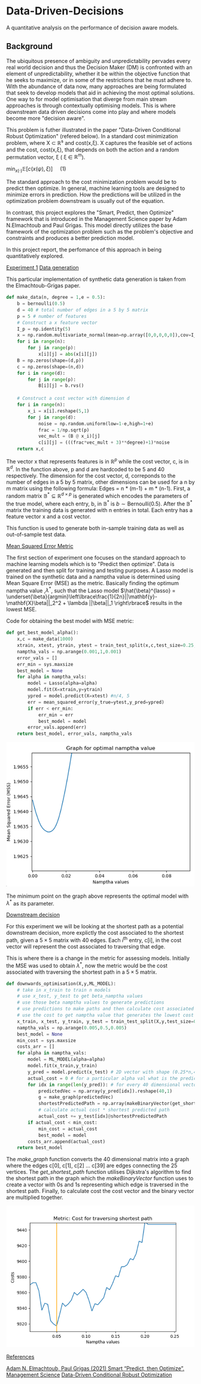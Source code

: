 # Data-Driven-Decisions
A quantitative analysis on the performance of decision aware models.
## Background
The ubiquitous presence of ambiguity and unpredictability pervades every real world decision and thus the Decision Maker (DM) is confronted with an element of unpredictability, whether it be within the objective function that he seeks to maximize, or in some of the restrictions that he must adhere to. With the abundance of data now, many approaches are being formulated that seek to develop models that aid in achieving the most optimal solutions. One way to for model optimisation that diverge from main stream approaches is through contextually optimising models. This is where downstream data driven decisions come into play and where models become more "decision aware". 

This problem is futher illustrated in the paper "Data-Driven Conditional Robust Optimization" (refered below). In a standard cost minimization problem, where X ⊂ ℝ⁵ and cost(x,ξ). X captures the feasible set of actions and the cost, cost(x,ξ), that depends on both the action and a random permutation vector, ξ ( ξ ∈ $\mathbb{R}^m$). 

$\min_{x(\cdot)} \mathbb{E}[c(x(\psi), \xi)]$&nbsp;&nbsp;&nbsp;&nbsp;&nbsp;(1)
            
            
The standard approach to the cost minimization problem would be to predict then optimize. In general, machine learning tools are designed to minimize errors in prediction. How the predictions will be utilized in the optimization problem downstream is usually out of the equation. 

In contrast, this project explores the "Smart, Predict, then Optimize" framework that is introduced in the Management Science paper by  Adam N.Elmachtoub and Paul Grigas. This model directly utilizes the base framework of the optimization problem such as the problem's objective and constraints and produces a better prediction model.

In this project report, the perfomance of this approach in being quantitatively explored.  

[Experiment 1](#experiment1)
[Data generation](#data_generation)

This particular implementation of synthetic data generation is taken from the Elmachtoub-Grigas paper.
 
```python
def make_data(n, degree = 1,e = 0.5):
    b = bernoulli(0.5)
    d = 40 # total number of edges in a 5 by 5 matrix
    p = 5 # number of features
    # Construct a x feature vector
    I_p = np.identity(5)
    x = np.random.multivariate_normal(mean=np.array([0,0,0,0,0]),cov=I_p,size=(n))
    for i in range(n):
        for j in range(p):
            x[i][j] = abs(x[i][j])
    B = np.zeros(shape=(d,p))
    c = np.zeros(shape=(n,d))
    for i in range(d):
        for j in range(p):
            B[i][j] = b.rvs()
    
    # Construct a cost vector with dimension d
    for i in range(n):
        x_i = x[i].reshape(5,1)
        for j in range(d):
            noise = np.random.uniform(low=1-e,high=1+e)
            frac = 1/np.sqrt(p)
            vec_mult = (B @ x_i)[j]
            c[i][j] = (((frac*vec_mult + 3)**degree)+1)*noise
    return x,c
```

The vector x that represents features is in $\mathbb{R}^p$ while the cost vector, c, is in $\mathbb{R}^d$. In the function above, p and d are hardcoded to be 5 and 40 respectively. The dimension for the cost vector, d, correponds to the number of edges in a 5 by 5 matrix, other dimensions can be used for a n by m matrix using the following formula: Edges = n * (m-1) + m * (n-1). First, a random matrix $\mathbb{B}^* \subseteq \mathbb{R}^{d \times p}$ is generated which encodes the parameters of the true model, where each entry, b, in $\mathbb{B}^*$ is $b \sim \text{Bernoulli}(0.5)$. After the $\mathbb{B}^*$ matrix the training data is generated with n entries in total. Each entry has a feature vector x and a cost vector.

This function is used to generate both in-sample training data as well as out-of-sample test data.  

[Mean Squared Error Metric](#mss_metric)

The first section of experiment one focuses on the standard approach to machine learning models which is to "Predict then optimize". Data is generated and then split for training and testing purposes. A Lasso model is trained on the synthetic data and a namptha value is determined using Mean Square Error (MSE) as the metric. Basically finding the optimum namptha value ,$\lambda^*$, such that the Lasso model $\hat{\beta}^{lasso} = \underset{\beta}{argmin}\left\lbrace\frac{1}{2n}||\mathbf{y}-\mathbf{X}\beta||_2^2 + \lambda ||\beta||_1 \right\rbrace$ results in the lowest MSE. 

Code for obtaining the best model with MSE metric: 
```python
def get_best_model_alpha():
    x,c = make_data(1000)
    xtrain, xtest, ytrain, ytest = train_test_split(x,c,test_size=0.25,random_state=100)
    namptha_vals = np.arange(0.001,1,0.001)
    error_vals = []
    err_min = sys.maxsize
    best_model = None
    for alpha in namptha_vals:
        model = Lasso(alpha=alpha)
        model.fit(X=xtrain,y=ytrain)
        ypred = model.predict(X=xtest) #n/4, 5
        err = mean_squared_error(y_true=ytest,y_pred=ypred)
        if err < err_min:
            err_min = err
            best_model = model
        error_vals.append(err)
    return best_model, error_vals, namptha_vals
```

![Graph to illustrate the minimum error possible for different Lasso models utilising different namptha values](minMSS_graph.png)

The minimum point on the graph above represents the optimal model with $\lambda^*$ as its parameter. 

[Downstream decision](#downstream_decision_exp1)

For this experiment we will be looking at the shortest path as a potential downstream decision, more explictly the cost associated to the shortest path, given a $5\times 5$ matrix with 40 edges. Each $i^\text{th}$ entry, c[i], in the cost vector will represent the cost associated to traversing that edge. 

This is where there is a change in the metric for assessing models. Initially the MSE was used to obtain $\lambda^*$, now the metric would be the cost associated with traversing the shortest path in a $5\times 5$ matrix.

```python
def downwards_optimisation(X,y,ML_MODEL):
    # take in x_train to train n models 
    # use x_test, y_test to get beta_namptha values
    # use those beta namptha values to generate predictions
    # use predictions to make paths and then calculate cost associated with the shortest path
    # use the cost to get namptha value that generates the lowest cost 
    x_train, x_test, y_train, y_test = train_test_split(X,y,test_size=0.25,random_state=100)
    namptha_vals = np.arange(0.005,0.5,0.005)
    best_model = None
    min_cost = sys.maxsize
    costs_arr = []
    for alpha in namptha_vals:
        model = ML_MODEL(alpha=alpha)
        model.fit(x_train,y_train)
        y_pred = model.predict(x_test) # 2D vector with shape (0.25*n,40)
        actual_cost = 0 # for a particular alpha val what is the predicted cost 
        for idx in range(len(y_pred)): # for every 40 dimensional vector
            predictedVec = np.array(y_pred[idx]).reshape(40,1)
            g = make_graph(predictedVec)
            shortestPredictedPath = np.array(makeBinaryVector(get_shortest_path(g))).reshape(40,1)
            # calculate actual cost * shortest predicted path
            actual_cost += y_test[idx]@shortestPredictedPath
        if actual_cost < min_cost:
            min_cost = actual_cost
            best_model = model
        costs_arr.append(actual_cost)
    return best_model
```

The $\textit{make\_graph}$ function converts the 40 dimensional matrix into a graph where the edges c[0], c[1], c[2] ... c[39] are edges connecting the 25 vertices. The $\textit{get\_shortest\_path}$ function utilises Dijkstra's algorithm to find the shortest path in the graph which the $\textit{makeBinaryVector}$ function uses to create a vector with 0s and 1s representing which edge is traversed in the shortest path. Finally, to calculate cost the cost vector and the binary vector are multiplied together. 

![Graph to illustrate the minimum cost for the shortest path in a 5 by 5 matrix](minACPP_graph.png)


[References](#References)

[Adam N. Elmachtoub, Paul Grigas (2021) Smart “Predict, then Optimize”. Management Science](https://doi.org/10.1287/mnsc.2020.3922)
[Data-Driven Conditional Robust Optimization](https://proceedings.neurips.cc/paper_files/paper/2022/file/3df874367ce2c43891aab1ab23ae6959-Paper-Conference.pdf)
